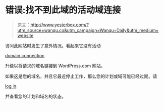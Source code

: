 # 错误:找不到此域的活动域连接

> 原文：<http://www.yesterbox.com/?utm_source=wanqu.co&utm_campaign=Wanqu+Daily&utm_medium=website>

访问此网站时发生了意外情况。看起来它没有活动

[domain connection](https://wordpress.com/support/domains/connect-existing-domain/)

升级以将请求的域名链接到 WordPress.com 网站。

如果这是您的域名，并且它最近停止工作，那么您的计划或域可能已经过期。请

[log in](https://wordpress.com/wp-login.php)

并查看您的计划和域名的状态。

![](img/b7760d40d2d2653d4ed08cb584f9256a.png)